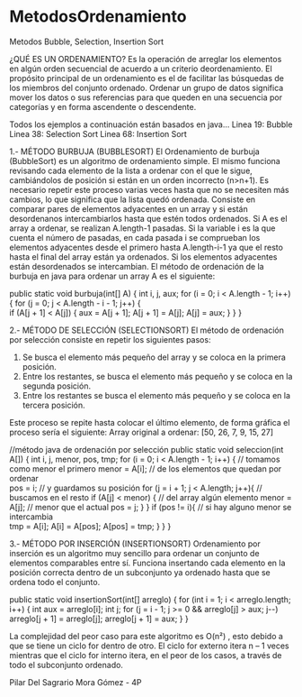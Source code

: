 # MetodosOrdenamiento
Metodos Bubble, Selection, Insertion Sort

¿QUÉ ES UN ORDENAMIENTO?
Es la operación de arreglar los elementos en algún orden secuencial de acuerdo a un criterio deordenamiento.
El propósito principal de un ordenamiento es el de facilitar las búsquedas de los miembros del
conjunto ordenado.
Ordenar un grupo de datos significa mover los datos o sus referencias para que queden en una
secuencia por categorías y en forma ascendente o descendente.


Todos los ejemplos a continuación están basados en java...
Linea 19: Bubble
Linea 38: Selection Sort
Linea 68: Insertion Sort



1.- MÉTODO BURBUJA (BUBBLESORT)
  El Ordenamiento de burbuja (BubbleSort) es un algoritmo de ordenamiento simple. El mismo funciona revisando cada elemento de la lista a ordenar con el que le sigue, cambiándolos de posición si están en un orden incorrecto (n>n+1). Es necesario repetir este proceso varias veces hasta que no se necesiten más cambios, lo que significa que la lista quedó ordenada. Consiste en comparar pares de elementos adyacentes en un array y si están desordenanos intercambiarlos hasta que estén todos ordenados.
  Si A es el array a ordenar, se realizan A.length-1 pasadas. Si la variable i es la que cuenta el número de pasadas, en cada pasada i se comprueban los elementos adyacentes desde el primero hasta A.length-i-1 ya que el resto hasta el final del array están ya ordenados. Si los elementos adyacentes están desordenados se intercambian.
  El método de ordenación de la burbuja en java para ordenar un array A es el siguiente:
  
public static void burbuja(int[] A) {
        int i, j, aux;
        for (i = 0; i < A.length - 1; i++) {
            for (j = 0; j < A.length - i - 1; j++) {                                                              
                if (A[j + 1] < A[j]) {
                    aux = A[j + 1];
                    A[j + 1] = A[j];
                    A[j] = aux;
                }
            }
        }



2.- MÉTODO DE SELECCIÓN (SELECTIONSORT)
  El método de ordenación por selección consiste en repetir los siguientes pasos:
  1. Se busca el elemento más pequeño del array y se coloca en la primera posición.
  2. Entre los restantes, se busca el elemento más pequeño y se coloca en la segunda posición.
  3. Entre los restantes se busca el elemento más pequeño y se coloca en la tercera posición.

Este proceso se repite hasta colocar el último elemento, de forma gráfica el proceso sería el siguiente:
Array original a ordenar: [50, 26, 7, 9, 15, 27]

//método java de ordenación por selección
public static void seleccion(int A[]) {
          int i, j, menor, pos, tmp;
          for (i = 0; i < A.length - 1; i++) {      // tomamos como menor el primero
                menor = A[i];                       // de los elementos que quedan por ordenar                    
                pos = i;                            // y guardamos su posición
                for (j = i + 1; j < A.length; j++){ // buscamos en el resto
                      if (A[j] < menor) {           // del array algún elemento
                          menor = A[j];             // menor que el actual
                          pos = j;
                      }
                }
                if (pos != i){                      // si hay alguno menor se intercambia                         
                    tmp = A[i];
                    A[i] = A[pos];
                    A[pos] = tmp;
                }
          }
}


3.- MÉTODO POR INSERCIÓN (INSERTIONSORT)
  Ordenamiento por inserción es un algoritmo muy sencillo para ordenar un conjunto de elementos comparables entre sí. Funciona insertando cada elemento en la posición correcta dentro de un subconjunto ya ordenado hasta que se ordena todo el conjunto.

public static void insertionSort(int[] arreglo)
{
    for (int i = 1; i < arreglo.length; i++)
    {
        int aux = arreglo[i];
        int j;
        for (j = i - 1; j >= 0 && arreglo[j] > aux; j--)
            arreglo[j + 1] = arreglo[j];
        arreglo[j + 1] = aux;
    }
}

La complejidad del peor caso para este algoritmo es O(n²) , esto debido a que se tiene un ciclo for dentro de otro. El ciclo for externo itera n – 1 veces mientras que el ciclo for interno itera, en el peor de los casos, a través de todo el subconjunto ordenado.


Pilar Del Sagrario Mora Gómez - 4P
